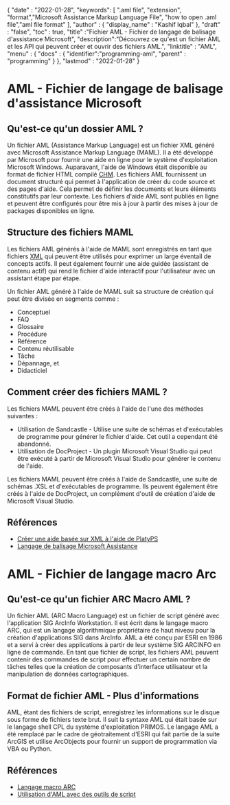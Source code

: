 
{
  "date" : "2022-01-28",
  "keywords": [ ".aml file", "extension", "format","Microsoft Assistance Markup Language File", "how to open .aml file","aml file format" ],
  "author" : {
    "display_name" : "Kashif Iqbal"
},
  "draft" : "false",
  "toc" : true,
  "title" :"Fichier AML - Fichier de langage de balisage d'assistance Microsoft",
  "description":"Découvrez ce qu'est un fichier AML et les API qui peuvent créer et ouvrir des fichiers AML.",
  "linktitle" : "AML",
  "menu" : {
    "docs" : {
      "identifier":"programming-aml",
      "parent" : "programming"
}
},
  "lastmod" : "2022-01-28"
}

# AML - Fichier de langage de balisage d'assistance Microsoft

## Qu'est-ce qu'un dossier AML ?

Un fichier AML (Assistance Markup Language) est un fichier XML généré avec Microsoft Assistance Markup Language (MAML). Il a été développé par Microsoft pour fournir une aide en ligne pour le système d'exploitation Microsoft Windows. Auparavant, l'aide de Windows était disponible au format de fichier HTML compilé [CHM](/fr/web/chm/). Les fichiers AML fournissent un document structuré qui permet à l'application de créer du code source et des pages d'aide. Cela permet de définir les documents et leurs éléments constitutifs par leur contexte. Les fichiers d'aide AML sont publiés en ligne et peuvent être configurés pour être mis à jour à partir des mises à jour de packages disponibles en ligne.

## Structure des fichiers MAML

Les fichiers AML générés à l'aide de MAML sont enregistrés en tant que fichiers [XML](/fr/web/xml/) qui peuvent être utilisés pour exprimer un large éventail de concepts actifs. Il peut également fournir une aide guidée (assistant de contenu actif) qui rend le fichier d'aide interactif pour l'utilisateur avec un assistant étape par étape.

Un fichier AML généré à l'aide de MAML suit sa structure de création qui peut être divisée en segments comme :

* Conceptuel
* FAQ
* Glossaire
* Procédure
* Référence
* Contenu réutilisable
* Tâche
* Dépannage, et
* Didacticiel

## Comment créer des fichiers MAML ?

Les fichiers MAML peuvent être créés à l'aide de l'une des méthodes suivantes :

* Utilisation de Sandcastle - Utilise une suite de schémas et d'exécutables de programme pour générer le fichier d'aide. Cet outil a cependant été abandonné.
* Utilisation de DocProject - Un plugin Microsoft Visual Studio qui peut être exécuté à partir de Microsoft Visual Studio pour générer le contenu de l'aide.

Les fichiers MAML peuvent être créés à l'aide de Sandcastle, une suite de schémas .XSL et d'exécutables de programme. Ils peuvent également être créés à l'aide de DocProject, un complément d'outil de création d'aide de Microsoft Visual Studio.

## Références

* [Créer une aide basée sur XML à l'aide de PlatyPS
](https://learn.microsoft.com/en-us/powershell/scripting/dev-cross-plat/create-help-using-platyps?view=powershell-7.2)
* [Langage de balisage Microsoft Assistance](https://en.wikipedia.org/wiki/Microsoft_Assistance_Markup_Language)

# AML - Fichier de langage macro Arc

## Qu'est-ce qu'un fichier ARC Macro AML ?

Un fichier AML (ARC Macro Language) est un fichier de script généré avec l'application SIG ArcInfo Workstation. Il est écrit dans le langage macro ARC, qui est un langage algorithmique propriétaire de haut niveau pour la création d'applications SIG dans ArcInfo. AML a été conçu par ESRI en 1986 et a servi à créer des applications à partir de leur système SIG ARCINFO en ligne de commande. En tant que fichier de script, les fichiers AML peuvent contenir des commandes de script pour effectuer un certain nombre de tâches telles que la création de composants d'interface utilisateur et la manipulation de données cartographiques.

## Format de fichier AML - Plus d'informations

AML, étant des fichiers de script, enregistrez les informations sur le disque sous forme de fichiers texte brut. Il suit la syntaxe AML qui était basée sur le langage shell CPL du système d'exploitation PRIMOS. Le langage AML a été remplacé par le cadre de géotraitement d'ESRI qui fait partie de la suite ArcGIS et utilise ArcObjects pour fournir un support de programmation via VBA ou Python.

## Références

* [Langage macro ARC](https://en.wikipedia.org/wiki/ARC_Macro_Language)
* [Utilisation d'AML avec des outils de script](https://desktop.arcgis.com/en/arcmap/latest/analyze/creating-tools/using-amls-with-script-tools.htm)

